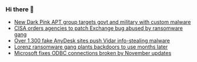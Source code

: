 ### Hi there 👋

<!--START_SECTION:feed-->
* [New Dark Pink APT group targets govt and military with custom malware](https://www.bleepingcomputer.com/news/security/new-dark-pink-apt-group-targets-govt-and-military-with-custom-malware/)
* [CISA orders agencies to patch Exchange bug abused by ransomware gang](https://www.bleepingcomputer.com/news/security/cisa-orders-agencies-to-patch-exchange-bug-abused-by-ransomware-gang/)
* [Over 1,300 fake AnyDesk sites push Vidar info-stealing malware](https://www.bleepingcomputer.com/news/security/over-1-300-fake-anydesk-sites-push-vidar-info-stealing-malware/)
* [Lorenz ransomware gang plants backdoors to use months later](https://www.bleepingcomputer.com/news/security/lorenz-ransomware-gang-plants-backdoors-to-use-months-later/)
* [Microsoft fixes ODBC connections broken by November updates](https://www.bleepingcomputer.com/news/microsoft/microsoft-fixes-odbc-connections-broken-by-november-updates/)
<!--END_SECTION:feed-->

<!--
**frankenk/frankenk** is a ✨ _special_ ✨ repository because its `README.md` (this file) appears on your GitHub profile.

Here are some ideas to get you started:

- 🔭 I’m currently working on ...
- 🌱 I’m currently learning ...
- 👯 I’m looking to collaborate on ...
- 🤔 I’m looking for help with ...
- 💬 Ask me about ...
- 📫 How to reach me: ...
- 😄 Pronouns: ...
- ⚡ Fun fact: ...
-->



